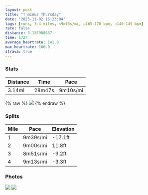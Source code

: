 ```yaml
---
layout: post
title: "T minus Thursday"
date: "2023-11-02 16:23:04"
tags: [runs, 3-4 miles, <9m15s/mi, μ165-170 bpm, →140-145 bpm]
race: false
distance: 3.137980637
time: 1727
average_heartrate: 141.0
max_heartrate: 166.0
strava: true
---
```


### Stats

| Distance | Time | Pace |
|----------|------|------|
|3.14mi|28m47s|9m10s/mi|

{% raw %}
<img src='https://maps.googleapis.com/maps/api/staticmap?maptype=roadmap&path=enc:y~vwFjmtbMCKUAKHO@KH[d@q@nB_@pA]x@G`@GJSbAWx@c@nAYp@?FLDXTTXXFOCaAe@UJGVAJQv@t@T\V\\v@f@fAf@FAZVLTLDTRHBjAx@RTVRBL`@N`@Zh@VZVZ?FBNd@VV`@T\Bv@\dAPb@DhAb@fCj@bA\zA^FL?Du@hBKf@y@tBE\B@XC`@]L[\sAXsAZ{BLa@P@DBl@v@DRHz@Hj@ZPhARlA^TJDPCpBBp@Rf@T@BUD}CLaBJiCDYZEL?RPTDHRZDJM`ChAx@VJA?C~CDV_@X@PFjCwE?SRTd@HLF`@`@JL?X@Vd@?TC^AtAw@h@ADBx@Nx@n@R@v@ZBh@^Fh@@zALPTLDh@LBA@KAAq@EQSo@?s@EmBa@_@?]Gy@]m@c@G?ODQAOCaA[_@Fu@A_A@q@OYNMKAE[Q]i@Ug@a@Wa@@a@EACa@Sa@M]?aAWS?KAO?CCCJIW[a@c@AQ@qASg@@MLe@v@Sd@Ml@]p@Y^{@`@i@t@YFa@Sc@]SIm@@eBGg@Fq@@g@GkA]{@Qc@QoAUe@Qe@KiC}@OKMa@UYiBq@cCaB[YWc@cBaAu@YwAy@sBwAAG&key=AIzaSyC1MId7bFpkLXNAaYhBSTb8jLyiSqzbDtM&size=800x800&markers=color:yellow|label:S|40.75517,-74.00166&markers=color:green|label:F|40.75718999999997,-74.00510999999996'>
{% endraw %}

### Splits

| Mile | Pace | Elevation |
|------|------|-----------|
|1|9m39s/mi|-17.1ft|
|2|9m00s/mi|11.8ft|
|3|8m51s/mi|-9.2ft|
|4|9m13s/mi|-3.3ft|

### Photos
<img src='https://dgtzuqphqg23d.cloudfront.net/Ra92Km6TR1D4y-NPoZdJTcPbyzX-vX_JLW03RiT1lc8-528x768.jpg'>

<img src='https://dgtzuqphqg23d.cloudfront.net/ZnbrjfD91mtVmXVFq_ZT2mJBCQnfRpi_ywk6FVdBWLc-733x768.jpg'>
